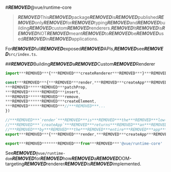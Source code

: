 #***REMOVED***@vue/runtime-core

>***REMOVED***This***REMOVED***package***REMOVED***is***REMOVED***published***REMOVED***only***REMOVED***for***REMOVED***typing***REMOVED***and***REMOVED***building***REMOVED***custom***REMOVED***renderers.***REMOVED***It***REMOVED***is***REMOVED***NOT***REMOVED***meant***REMOVED***to***REMOVED***be***REMOVED***used***REMOVED***in***REMOVED***applications.

For***REMOVED***full***REMOVED***exposed***REMOVED***APIs,***REMOVED***see***REMOVED***`src/index.ts`.

##***REMOVED***Building***REMOVED***a***REMOVED***Custom***REMOVED***Renderer

```ts
import***REMOVED***{***REMOVED***createRenderer***REMOVED***}***REMOVED***from***REMOVED***'@vue/runtime-core'

const***REMOVED***{***REMOVED***render,***REMOVED***createApp***REMOVED***}***REMOVED***=***REMOVED***createRenderer({
***REMOVED******REMOVED***patchProp,
***REMOVED******REMOVED***insert,
***REMOVED******REMOVED***remove,
***REMOVED******REMOVED***createElement,
***REMOVED******REMOVED***//***REMOVED***...
})

//***REMOVED***`render`***REMOVED***is***REMOVED***the***REMOVED***low-level***REMOVED***API
//***REMOVED***`createApp`***REMOVED***returns***REMOVED***an***REMOVED***app***REMOVED***instance***REMOVED***with***REMOVED***configurable***REMOVED***context***REMOVED***shared
//***REMOVED***by***REMOVED***the***REMOVED***entire***REMOVED***app***REMOVED***tree.
export***REMOVED***{***REMOVED***render,***REMOVED***createApp***REMOVED***}

export***REMOVED*******REMOVED***from***REMOVED***'@vue/runtime-core'
```

See***REMOVED***`@vue/runtime-dom`***REMOVED***for***REMOVED***how***REMOVED***a***REMOVED***DOM-targeting***REMOVED***renderer***REMOVED***is***REMOVED***implemented.
